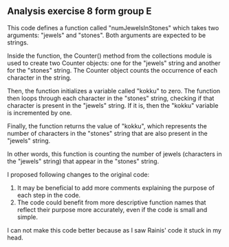 ## Analysis exercise 8 form group E

This code defines a function called "numJewelsInStones" which takes two arguments: "jewels" and "stones". Both arguments are expected to be strings.

Inside the function, the Counter() method from the collections module is used to create two Counter objects: one for the "jewels" string and another for the "stones" string. The Counter object counts the occurrence of each character in the string.

Then, the function initializes a variable called "kokku" to zero. The function then loops through each character in the "stones" string, checking if that character is present in the "jewels" string. If it is, then the "kokku" variable is incremented by one.

Finally, the function returns the value of "kokku", which represents the number of characters in the "stones" string that are also present in the "jewels" string.

In other words, this function is counting the number of jewels (characters in the "jewels" string) that appear in the "stones" string.

I proposed following changes to the original code:
1. It may be beneficial to add more comments explaining the purpose of each step in the code.
2. The code could benefit from more descriptive function names that reflect their purpose more accurately, even if the code is small and simple.


I can not make this code better because as I saw Rainis' code it stuck in my head. 
